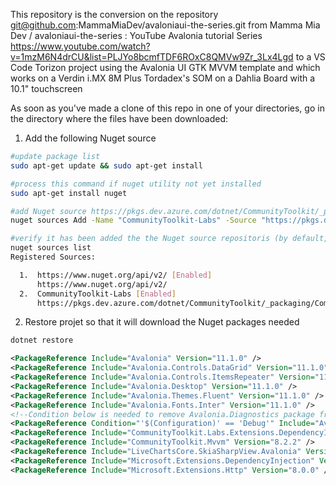 This repository is the conversion on the repository git@github.com:MammaMiaDev/avaloniaui-the-series.git from Mamma Mia Dev / avaloniaui-the-series : YouTube Avalonia tutorial Series https://www.youtube.com/watch?v=1mzM6N4drCU&list=PLJYo8bcmfTDF6ROxC8QMVw9Zr_3Lx4Lgd to a VS Code Torizon project using the Avalonia UI GTK MVVM template and which works on a Verdin i.MX 8M Plus Tordadex's SOM on a Dahlia Board with a 10.1" touchscreen

As soon as you've made a clone of this repo in one of your directories, go in the directory where the files have been downloaded:
1. Add the following Nuget source
```bash
#update package list
sudo apt-get update && sudo apt-get install

#process this command if nuget utility not yet installed
sudo apt-get install nuget

#add Nuget source https://pkgs.dev.azure.com/dotnet/CommunityToolkit/_packaging/CommunityToolkit-Labs/nuget/v3/index.json
nuget sources Add -Name "CommunityToolkit-Labs" -Source "https://pkgs.dev.azure.com/dotnet/CommunityToolkit/_packaging/CommunityToolkit-Labs/nuget/v3/index.json"

#verify it has been added the the Nuget source repositoris (by default, https://www.nuget.org/api/v2/ is always there)
nuget sources list
Registered Sources:

  1.  https://www.nuget.org/api/v2/ [Enabled]
      https://www.nuget.org/api/v2/
  2.  CommunityToolkit-Labs [Enabled]
      https://pkgs.dev.azure.com/dotnet/CommunityToolkit/_packaging/CommunityToolkit-Labs/nuget/v3/index.json
```
2. Restore projet so that it will download the Nuget packages needed
```bash
dotnet restore
```

```xml
<PackageReference Include="Avalonia" Version="11.1.0" />
<PackageReference Include="Avalonia.Controls.DataGrid" Version="11.1.0" />
<PackageReference Include="Avalonia.Controls.ItemsRepeater" Version="11.1.0" />
<PackageReference Include="Avalonia.Desktop" Version="11.1.0" />
<PackageReference Include="Avalonia.Themes.Fluent" Version="11.1.0" />
<PackageReference Include="Avalonia.Fonts.Inter" Version="11.1.0" />
<!--Condition below is needed to remove Avalonia.Diagnostics package from build output in Release configuration.-->
<PackageReference Condition="'$(Configuration)' == 'Debug'" Include="Avalonia.Diagnostics" Version="11.1.0" />
<PackageReference Include="CommunityToolkit.Labs.Extensions.DependencyInjection" Version="0.1.240305-build.1659"/>
<PackageReference Include="CommunityToolkit.Mvvm" Version="8.2.2" />
<PackageReference Include="LiveChartsCore.SkiaSharpView.Avalonia" Version="2.0.0-rc2" />
<PackageReference Include="Microsoft.Extensions.DependencyInjection" Version="8.0.0" />
<PackageReference Include="Microsoft.Extensions.Http" Version="8.0.0" />
```

